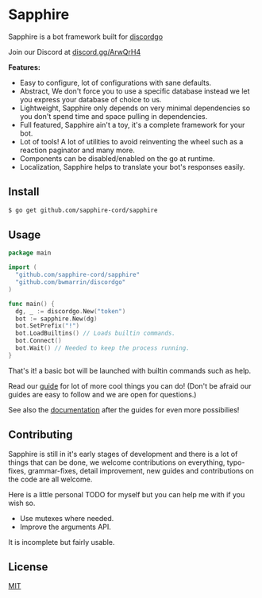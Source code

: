 # Sapphire
Sapphire is a bot framework built for [discordgo](https://github.com/bwmarrin/discordgo)

Join our Discord at [discord.gg/ArwQrH4](https://discord.gg/ArwQrH4)

**Features:**
- Easy to configure, lot of configurations with sane defaults.
- Abstract, We don't force you to use a specific database instead we let you express your database of choice to us.
- Lightweight, Sapphire only depends on very minimal dependencies so you don't spend time and space pulling in dependencies.
- Full featured, Sapphire ain't a toy, it's a complete framework for your bot.
- Lot of tools! A lot of utilities to avoid reinventing the wheel such as a reaction paginator and many more.
- Components can be disabled/enabled on the go at runtime.
- Localization, Sapphire helps to translate your bot's responses easily.

## Install
```sh
$ go get github.com/sapphire-cord/sapphire
```

## Usage
```go
package main

import (
  "github.com/sapphire-cord/sapphire"
  "github.com/bwmarrin/discordgo"
)

func main() {
  dg, _ := discordgo.New("token")
  bot := sapphire.New(dg)
  bot.SetPrefix("!")
  bot.LoadBuiltins() // Loads builtin commands.
  bot.Connect()
  bot.Wait() // Needed to keep the process running.
}
```
That's it! a basic bot will be launched with builtin commands such as help.

Read our [guide](guide/) for lot of more cool things you can do! (Don't be afraid our guides are easy to follow and we are open for questions.)

See also the [documentation](https://godoc.org/github.com/pollen5/sapphire) after the guides for even more possibilies!

## Contributing
Sapphire is still in it's early stages of development and there is a lot of things that can be done, we welcome contributions on everything, typo-fixes, grammar-fixes, detail improvement, new guides and contributions on the code are all welcome.

Here is a little personal TODO for myself but you can help me with if you wish so.
- Use mutexes where needed.
- Improve the arguments API.

It is incomplete but fairly usable.

## License
[MIT](LICENSE)
